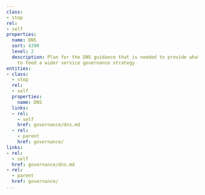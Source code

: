 ```yaml
---
class:
- stop
rel:
- self
properties:
  name: DNS
  sort: 4390
  level: 2
  description: Plan for the DNS guidance that is needed to provide what is needed
    to feed a wider service governance strategy.
entities:
- class:
  - stop
  rel:
  - self
  properties:
    name: DNS
  links:
  - rel:
    - self
    href: governance/dns.md
  - rel:
    - parent
    href: governance/
links:
- rel:
  - self
  href: governance/dns.md
- rel:
  - parent
  href: governance/
...
```

